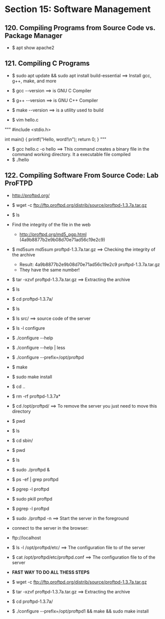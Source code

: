 # Section 15: Software Management

## 120. Compiling Programs from Source Code vs. Package Manager

- $ apt show apache2

## 121. Compiling C Programs

- $ sudo apt update && sudo apt install build-essential ==> Install gcc, g++, make, and more

- $ gcc --version ==> is GNU C Compiler
- $ g++ --version ==> is GNU C++ Compiler
- $ make --version ==> is a utility used to build

- $ vim hello.c

"""
#include <stdio.h>

int main() {
    printf("Hello, word!\n");
    return 0;
}
"""

- $ gcc hello.c -o hello ==> This command creates a binary file in the command working directory. It a executable file compiled
- $ ./hello

## 122. Compiling Software From Source Code: Lab ProFTPD

- http://proftpd.org/
- $ wget -c ftp://ftp.proftpd.org/distrib/source/proftpd-1.3.7a.tar.gz
- $ ls
- Find the integrity of the file in the web
    - http://proftpd.org/md5_pgp.html (4a9b8877b2e9b08d70e71ad56c19e2c9)
- $ md5sum md5sum proftpd-1.3.7a.tar.gz ==> Checking the integrity of the archive
    - Result: 4a9b8877b2e9b08d70e71ad56c19e2c9  proftpd-1.3.7a.tar.gz
    - They have the same number!
- $ tar -xzvf proftpd-1.3.7a.tar.gz ==> Extracting the archive
- $ ls 


- $ cd proftpd-1.3.7a/
- $ ls
- $ ls src/ ==> source code of the server
- $ ls -l configure
- $ ./configure --help
- $ ./configure --help | less

- $ ./configure --prefix=/opt/proftpd
- $ make 
- $ sudo make install

- $ cd ..
- $ rm -rf proftpd-1.3.7a* 

- $ cd /opt/proftpd/ ==> To remove the server you just need to move this directory
- $ pwd
- $ ls

- $ cd sbin/
- $ pwd
- $ ls
- $ sudo ./proftpd & 

- $ ps -ef | grep proftpd
- $ pgrep -l proftpd

- $ sudo pkill proftpd
- $ pgrep -l proftpd

- $ sudo ./proftpd -n ==> Start the server in the foreground

- connect to the server in the browser:
- ftp://localhost

- $ ls -l /opt/proftpd/etc/ ==> The configuration file to of the server
- $ cat /opt/proftpd/etc/proftpd.conf ==> The configuration file to of the server

- **FAST WAY TO DO ALL THESS STEPS**
- $ wget -c ftp://ftp.proftpd.org/distrib/source/proftpd-1.3.7a.tar.gz
- $ tar -xzvf proftpd-1.3.7a.tar.gz ==> Extracting the archive
- $ cd proftpd-1.3.7a/
- $ ./configure --prefix=/opt/proftpd1 && make && sudo make install


